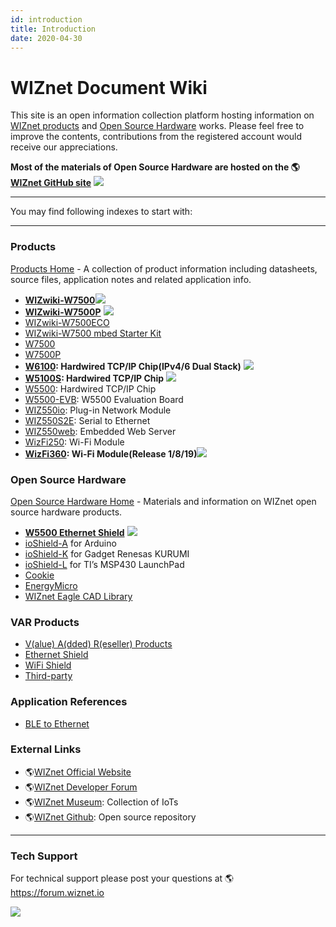 ```yaml
---
id: introduction
title: Introduction
date: 2020-04-30
---
```


# WIZnet Document Wiki

This site is an open information collection platform hosting information
on [WIZnet products](Product/Products.md) and [Open Source Hardware](Product/Open-Source-Hardware/Open_Source_Hardware.md) works.
Please feel free to improve the contents, contributions from the
registered account would receive our appreciations.

**Most of the materials of Open Source Hardware are hosted on the
🌎[WIZnet GitHub site](https://github.com/Wiznet)**
![](/document_framework/img/github.png)

-----

You may find following indexes to start with:

-----



### Products

[Products Home](Product/Products.md) - A collection of product information
including datasheets, source files, application notes and related
application info.

  - **[WIZwiki-W7500](Product/iMCU/W7500/Overview.md)**![](/document_framework/img/star.png)
  - **[WIZwiki-W7500P](Product/iMCU/W7500P/Overview.md)**
    ![](/document_framework/img/star.png)
  - [WIZwiki-W7500ECO](Product/Mbed-WIZwiki-Platform/WIZwiki-W7500ECO/Overview.md)
  - [WIZwiki-W7500 mbed Starter Kit](Product/Mbed-WIZwiki-Platform/WIZwiki-W7500-Mbed-Starter-Kit/WIZwiki-W7500_Mbed_Starter_Kit.md)
  - [W7500](Product/iMCU/W7500/Overview.md)
  - [W7500P](Product/iMCU/W7500P/Overview.md)
  - **[W6100](Product/iEthernet/W6100/Overview.md): Hardwired TCP/IP Chip(IPv4/6 Dual Stack)** ![](/document_framework/img/star.png) 
  - **[W5100S](Product/iEthernet/W5100S/Overview.md): Hardwired TCP/IP Chip**
    ![](/document_framework/img/star.png) 
  - [W5500](Product/iEthernet/W5500/Overview.md): Hardwired TCP/IP Chip
  - [W5500-EVB](Product/iEthernet/W5500/W5500-EVB/W5500-EVB.md): W5500 Evaluation Board
  - [WIZ550io](Product/ioModule/WIZ550io/Overview.md): Plug-in Network Module 
  - [WIZ550S2E](Product/S2E-Module/WIZ550S2E/WIZ550S2E.md): Serial to Ethernet
  - [WIZ550web](Product/App-Module/WIZ550web/WIZ550web.md): Embedded Web Server
  - [WizFi250](Product/Wi-Fi-Module/WizFi250/WizFi250.md): Wi-Fi Module
  - **[WizFi360](Product/Wi-Fi-Module/WizFi360/WizFi360.md): Wi-Fi Module(Release 1/8/19)**![](/document_framework/img/star.png)



### Open Source Hardware

[Open Source Hardware Home](osh) - Materials and information on WIZnet
open source hardware products.

  - **[W5500 Ethernet Shield](Product/Open-Source-Hardware/W5500_Ethernet_Shield.md)**
    ![](/document_framework/img/star.png)
  - [ioShield-A](Product/Open-Source-Hardware/ioShield-A.md) for Arduino
  - [ioShield-K](Product/Open-Source-Hardware/ioShield-K.md) for Gadget Renesas KURUMI
  - [ioShield-L](Product/Open-Source-Hardware/ioShield-L.md) for TI’s MSP430 LaunchPad
  - [Cookie](Product/Open-Source-Hardware/cookie.md)
  - [EnergyMicro](Product/Open-Source-Hardware/EnergyMicro.md)
  - [WIZnet Eagle CAD Library](/design_guide/hardware/eaglecadlib/start)


### VAR Products

  - [V(alue) A(dded) R(eseller) Products](/oshw_using_wiznet)
  - [Ethernet Shield](/oshw_using_wiznet/ethernet)
  - [WiFi Shield](/oshw_using_wiznet/wifi)
  - [Third-party](/oshw_using_wiznet/var_products)




### Application References

  - [BLE to Ethernet](/oshw_using_wiznet/bletoethernet)


### External Links

  - 🌎[WIZnet Official Website](http://www.wiznet.io/)
  - 🌎[WIZnet Developer Forum](http://forum.wiznet.io/)
  - 🌎[WIZnet Museum](http://wiznetmuseum.com/): Collection of IoTs
  - 🌎[WIZnet Github](https://github.com/Wiznet): Open source repository


-----

### Tech Support

For technical support please post your questions at
🌎<https://forum.wiznet.io>

![](/document_framework/img/mainlogo.jpg)
